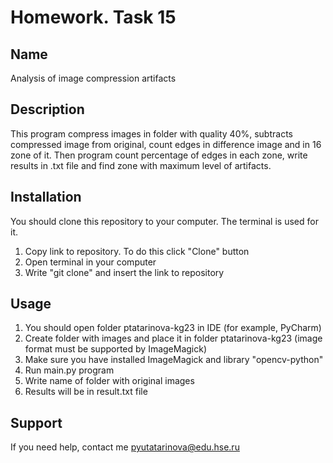# Homework. Task 15

## Name
Analysis of image compression artifacts

## Description
This program compress images in folder with quality 40%, subtracts compressed image from original, count edges in difference image and in 16 zone of it. Then program count percentage of edges in each zone, write results in .txt file and find zone with maximum level of artifacts.

## Installation
You should clone this repository to your computer. The terminal is used for it.
1. Copy link to repository. To do this click "Clone" button
2. Open terminal in your computer
3. Write "git clone" and insert the link to repository

## Usage
1. You should open folder ptatarinova-kg23 in IDE (for example, PyCharm)
2. Create folder with images and place it in folder ptatarinova-kg23 (image format must be supported by ImageMagick)
3. Make sure you have installed ImageMagick and library "opencv-python"
4. Run main.py program
5. Write name of folder with original images
6. Results will be in result.txt file

## Support
If you need help, contact me pyutatarinova@edu.hse.ru 
